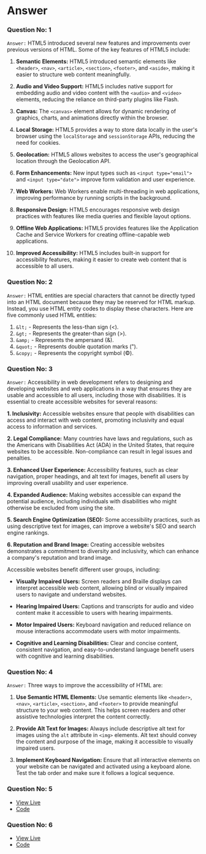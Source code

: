 # Answer

### Question No: 1
`Answer:`
HTML5 introduced several new features and improvements over previous versions of HTML. Some of the key features of HTML5 include:

1. **Semantic Elements:** HTML5 introduced semantic elements like `<header>`, `<nav>`, `<article>`, `<section>`, `<footer>`, and `<aside>`, making it easier to structure web content meaningfully.

2. **Audio and Video Support:** HTML5 includes native support for embedding audio and video content with the `<audio>` and `<video>` elements, reducing the reliance on third-party plugins like Flash.

3. **Canvas:** The `<canvas>` element allows for dynamic rendering of graphics, charts, and animations directly within the browser.

4. **Local Storage:** HTML5 provides a way to store data locally in the user's browser using the `localStorage` and `sessionStorage` APIs, reducing the need for cookies.

5. **Geolocation:** HTML5 allows websites to access the user's geographical location through the Geolocation API.

6. **Form Enhancements:** New input types such as `<input type="email">` and `<input type="date">` improve form validation and user experience.

7. **Web Workers:** Web Workers enable multi-threading in web applications, improving performance by running scripts in the background.

8. **Responsive Design:** HTML5 encourages responsive web design practices with features like media queries and flexible layout options.

9. **Offline Web Applications:** HTML5 provides features like the Application Cache and Service Workers for creating offline-capable web applications.

10. **Improved Accessibility:** HTML5 includes built-in support for accessibility features, making it easier to create web content that is accessible to all users.

### Question No: 2
`Answer:`
HTML entities are special characters that cannot be directly typed into an HTML document because they may be reserved for HTML markup. Instead, you use HTML entity codes to display these characters. Here are five commonly used HTML entities:

1. `&lt;` - Represents the less-than sign (<).
2. `&gt;` - Represents the greater-than sign (>).
3. `&amp;` - Represents the ampersand (&).
4. `&quot;` - Represents double quotation marks (").
5. `&copy;` - Represents the copyright symbol (©).

### Question No: 3
`Answer:`
Accessibility in web development refers to designing and developing websites and web applications in a way that ensures they are usable and accessible to all users, including those with disabilities. It is essential to create accessible websites for several reasons:

**1. Inclusivity:** Accessible websites ensure that people with disabilities can access and interact with web content, promoting inclusivity and equal access to information and services.

**2. Legal Compliance:** Many countries have laws and regulations, such as the Americans with Disabilities Act (ADA) in the United States, that require websites to be accessible. Non-compliance can result in legal issues and penalties.

**3. Enhanced User Experience:** Accessibility features, such as clear navigation, proper headings, and alt text for images, benefit all users by improving overall usability and user experience.

**4. Expanded Audience:** Making websites accessible can expand the potential audience, including individuals with disabilities who might otherwise be excluded from using the site.

**5. Search Engine Optimization (SEO):** Some accessibility practices, such as using descriptive text for images, can improve a website's SEO and search engine rankings.

**6. Reputation and Brand Image:** Creating accessible websites demonstrates a commitment to diversity and inclusivity, which can enhance a company's reputation and brand image.

Accessible websites benefit different user groups, including:

- **Visually Impaired Users:** Screen readers and Braille displays can interpret accessible web content, allowing blind or visually impaired users to navigate and understand websites.

- **Hearing Impaired Users:** Captions and transcripts for audio and video content make it accessible to users with hearing impairments.

- **Motor Impaired Users:** Keyboard navigation and reduced reliance on mouse interactions accommodate users with motor impairments.

- **Cognitive and Learning Disabilities:** Clear and concise content, consistent navigation, and easy-to-understand language benefit users with cognitive and learning disabilities.

### Question No: 4
`Answer:`
Three ways to improve the accessibility of HTML are:

1. **Use Semantic HTML Elements:** Use semantic elements like `<header>`, `<nav>`, `<article>`, `<section>`, and `<footer>` to provide meaningful structure to your web content. This helps screen readers and other assistive technologies interpret the content correctly.

2. **Provide Alt Text for Images:** Always include descriptive alt text for images using the `alt` attribute in `<img>` elements. Alt text should convey the content and purpose of the image, making it accessible to visually impaired users.

3. **Implement Keyboard Navigation:** Ensure that all interactive elements on your website can be navigated and activated using a keyboard alone. Test the tab order and make sure it follows a logical sequence.

### Question No: 5
- [View Live](https://irahuldutta02.github.io/pw-skills-fswd-ja-assignments/004-week-3-html-seo/section-02/05/)
- [Code](https://github.com/irahuldutta02/pw-skills-fswd-ja-assignments/tree/main/004-week-3-html-seo/section-02/05/)

### Question No: 6
- [View Live](https://irahuldutta02.github.io/pw-skills-fswd-ja-assignments/004-week-3-html-seo/section-02/06/)
- [Code](https://github.com/irahuldutta02/pw-skills-fswd-ja-assignments/tree/main/004-week-3-html-seo/section-02/06/)
